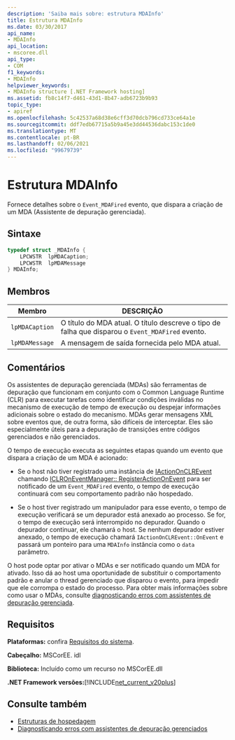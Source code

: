 ```yaml
---
description: 'Saiba mais sobre: estrutura MDAInfo'
title: Estrutura MDAInfo
ms.date: 03/30/2017
api_name:
- MDAInfo
api_location:
- mscoree.dll
api_type:
- COM
f1_keywords:
- MDAInfo
helpviewer_keywords:
- MDAInfo structure [.NET Framework hosting]
ms.assetid: fb8c14f7-d461-43d1-8b47-adb6723b9b93
topic_type:
- apiref
ms.openlocfilehash: 5c42537a68d38e6cff3d70dcb796cd733ce64a1e
ms.sourcegitcommit: ddf7edb67715a5b9a45e3dd44536dabc153c1de0
ms.translationtype: MT
ms.contentlocale: pt-BR
ms.lasthandoff: 02/06/2021
ms.locfileid: "99679739"
---
```

# <a name="mdainfo-structure"></a>Estrutura MDAInfo

Fornece detalhes sobre o `Event_MDAFired` evento, que dispara a criação de um MDA (Assistente de depuração gerenciada).  
  
## <a name="syntax"></a>Sintaxe  
  
```cpp  
typedef struct _MDAInfo {  
    LPCWSTR  lpMDACaption;  
    LPCWSTR  lpMDAMessage  
} MDAInfo;  
```  
  
## <a name="members"></a>Membros  
  
|Membro|DESCRIÇÃO|  
|------------|-----------------|  
|`lpMDACaption`|O título do MDA atual. O título descreve o tipo de falha que disparou o `Event_MDAFired` evento.|  
|`lpMDAMessage`|A mensagem de saída fornecida pelo MDA atual.|  
  
## <a name="remarks"></a>Comentários  

 Os assistentes de depuração gerenciada (MDAs) são ferramentas de depuração que funcionam em conjunto com o Common Language Runtime (CLR) para executar tarefas como identificar condições inválidas no mecanismo de execução de tempo de execução ou despejar informações adicionais sobre o estado do mecanismo. MDAs gerar mensagens XML sobre eventos que, de outra forma, são difíceis de interceptar. Eles são especialmente úteis para a depuração de transições entre códigos gerenciados e não gerenciados.  
  
 O tempo de execução executa as seguintes etapas quando um evento que dispara a criação de um MDA é acionado:  
  
- Se o host não tiver registrado uma instância de [IActionOnCLREvent](iactiononclrevent-interface.md) chamando [ICLROnEventManager:: RegisterActionOnEvent](iclroneventmanager-registeractiononevent-method.md) para ser notificado de um `Event_MDAFired` evento, o tempo de execução continuará com seu comportamento padrão não hospedado.  
  
- Se o host tiver registrado um manipulador para esse evento, o tempo de execução verificará se um depurador está anexado ao processo. Se for, o tempo de execução será interrompido no depurador. Quando o depurador continuar, ele chamará o host. Se nenhum depurador estiver anexado, o tempo de execução chamará `IActionOnCLREvent::OnEvent` e passará um ponteiro para uma `MDAInfo` instância como o `data` parâmetro.  
  
 O host pode optar por ativar o MDAs e ser notificado quando um MDA for ativado. Isso dá ao host uma oportunidade de substituir o comportamento padrão e anular o thread gerenciado que disparou o evento, para impedir que ele corrompa o estado do processo. Para obter mais informações sobre como usar o MDAs, consulte [diagnosticando erros com assistentes de depuração gerenciada](../../debug-trace-profile/diagnosing-errors-with-managed-debugging-assistants.md).  
  
## <a name="requirements"></a>Requisitos  

 **Plataformas:** confira [Requisitos do sistema](../../get-started/system-requirements.md).  
  
 **Cabeçalho:** MSCorEE. idl  
  
 **Biblioteca:** Incluído como um recurso no MSCorEE.dll  
  
 **.NET Framework versões:**[!INCLUDE[net_current_v20plus](../../../../includes/net-current-v20plus-md.md)]  
  
## <a name="see-also"></a>Consulte também

- [Estruturas de hospedagem](hosting-structures.md)
- [Diagnosticando erros com assistentes de depuração gerenciados](../../debug-trace-profile/diagnosing-errors-with-managed-debugging-assistants.md)
